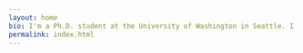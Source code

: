 ```yaml
---
layout: home
bio: I'm a Ph.D. student at the University of Washington in Seattle. I work on human-robot interaction and general-purpose service robotics with the [Human-Centered Robotics Lab](https://hcrlab.cs.washington.edu). Previously, I was a student at UT Austin, where I worked on transfer learning and service robots with the [Building Wide Intelligence](http://www.cs.utexas.edu/~larg/bwi_web/) project and helped students in the Autonomous Intelligent Robotics research stream. Otherwise, I'm a violinist, [photographer](https://flickr.com/photos/nickwalker-us), and [runner](https://www.strava.com/athletes/35387878).
permalink: index.html
---
```

